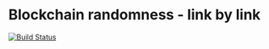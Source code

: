 # Blockchain randomness - link by link

[![Build Status](https://build.michno.me/buildStatus/icon?job=randomchain/beacon-taxonomy-paper/master)](https://build.michno.me/job/randomchain/job/beacon-taxonomy-paper/job/master/)

